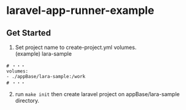 # laravel-app-runner-example


## Get Started

1. Set project name to create-project.yml volumes.  
   (example) lara-sample

```
# ・・・
volumes:
- ./appBase/lara-sample:/work
# ・・・
```

2. run `make init`
   then create laravel project on appBase/lara-sample directory.
